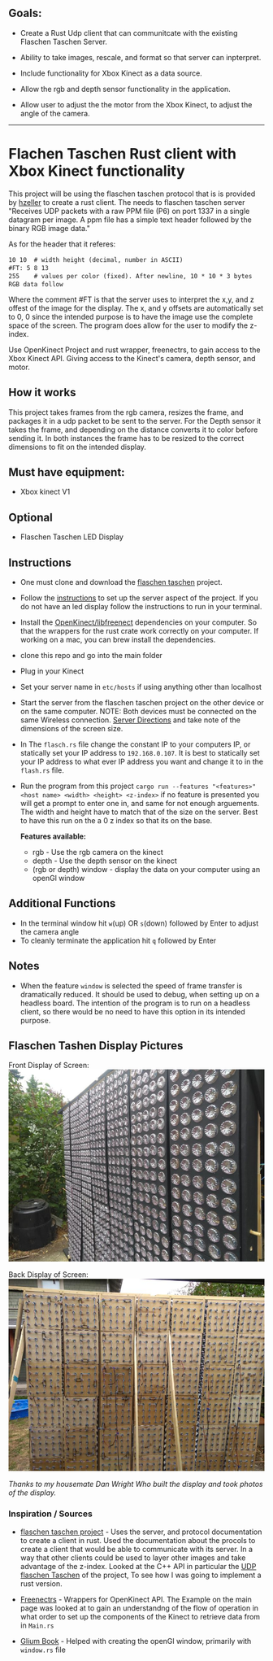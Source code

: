

## Goals:
* Create a Rust Udp client that can communitcate with the existing Flaschen Taschen Server.

* Ability to take images, rescale, and format so that server can inpterpret.

* Include functionality for Xbox Kinect as a data source.
* Allow the rgb and depth sensor functionality in the application.
* Allow user to adjust the the motor from the Xbox Kinect, to adjust the angle of the camera.
---

# Flachen Taschen Rust client with Xbox Kinect functionality

This project will be using the flaschen taschen protocol that is is provided by [hzeller](https://github.com/hzeller/flaschen-taschen/blob/master/doc/protocols.md)  to create a rust client. The needs to flaschen taschen server "Receives UDP packets with a raw PPM file (P6) on port 1337 in a single datagram per image. A ppm file has a simple text header followed by the binary RGB image data."

As for the header that it referes: 

```P6     # Magic number
10 10  # width height (decimal, number in ASCII)
#FT: 5 8 13
255    # values per color (fixed). After newline, 10 * 10 * 3 bytes RGB data follow
```
Where the comment #FT is that the server uses to interpret the x,y, and z offest of the image for the display. The x, and y offsets are automatically set to 0, 0 since the intended purpose is to have the image use the complete space of the screen. The program does allow for the user to modify the z-index. 

Use OpenKinect Project and rust wrapper, freenectrs, to gain access to the Xbox Kinect API. Giving access to the Kinect's camera, depth sensor, and motor.

## How it works

This project takes frames from the rgb camera, resizes the frame, and packages it in a udp packet to be sent to the server. For the Depth sensor it takes the frame, and depending on the distance converts it to color before sending it. In both instances the frame has to be resized to the correct dimensions to fit on the intended display.  


## Must have equipment:
* Xbox kinect V1

## Optional 
* Flaschen Taschen LED Display

## Instructions 
* One must clone and download the [flaschen taschen](https://github.com/hzeller/flaschen-taschen.git) project.
* Follow the [instructions](https://github.com/hzeller/flaschen-taschen/blob/master/server/README.md) to set up the server aspect of the project. If you do not have an led display follow the instructions to run in your terminal.
* Install the [OpenKinect/libfreenect](https://github.com/OpenKinect/libfreenect.git) dependencies on your computer. So that the wrappers for the rust crate work correctly on your computer. If working on a mac, you can brew install the dependencies.
* clone this repo and go into the main folder
* Plug in your Kinect
* Set your server name in ```etc/hosts``` if using anything other than localhost
* Start the server from the flaschen taschen project on the other device or on the same computer. NOTE: Both devices must be connected on the same Wireless connection. [Server Directions](https://github.com/hzeller/flaschen-taschen/blob/master/server/README.md) and take note of the dimensions of the screen size.
* In The ```flasch.rs``` file change the constant IP to your computers IP, or statically set your IP address to ```192.168.0.107```. It is best to statically set your IP address to what ever IP address you want and change it to in the ```flash.rs``` file.
* Run the program from this project ```cargo run --features "<features>" <host name> <width> <height> <z-index>``` if no feature is presented you will get a prompt to enter one in, and same for not enough arguements. The width and height have to match that of the size on the server. Best to have this run on the a 0 z index so that its on the base. 

  **Features available:**
	* rgb - Use the rgb camera on the kinect
	* depth - Use the depth sensor on the kinect
	* (rgb or depth) window	- display the data on your computer using an openGl window

## Additional Functions
* In the terminal window hit ```w```(up) OR ```s```(down) followed by Enter to adjust the camera angle
* To cleanly terminate the application hit ```q``` followed by Enter 

## Notes
* When the feature ```window``` is selected the speed of frame transfer is dramatically reduced. It should be used to debug, when setting up on a headless board. The intention of the program is to run on a headless client, so there would be no need to have this option in its intended purpose. 

## Flaschen Tashen Display Pictures
Front Display of Screen:
![alt text](images/front_display.jpg "front display")

Back Display of Screen: 
![akt text](images/Back_display.jpg "Back of display")

_Thanks to my housemate Dan Wright Who built the display and took photos of the display._

### Inspiration / Sources
* [flaschen taschen project](https://github.com/hzeller/flaschen-taschen.git) - Uses the server, and protocol documentation to create a client in rust. Used the documentation about the procols to create a client that would be able to communicate with its server. In a way that other clients could be used to layer other images and take advantage of the z-index. Looked at the C++ API in particular the [UDP flaschen Taschen](https://github.com/hzeller/flaschen-taschen/blob/master/api/lib/udp-flaschen-taschen.cc) of the project, To see how I was going to implement a rust version.

* [Freenectrs](https://docs.rs/freenectrs/0.1.0/freenectrs/) - Wrappers for OpenKinect API. The Example on the main page was looked at to gain an understandng of the flow of operation in what order to set up the components of the Kinect to retrieve data from in ```Main.rs```

* [Glium Book](https://github.com/glium/glium/tree/master/book) - Helped with creating the openGl window, primarily with ```window.rs``` file
